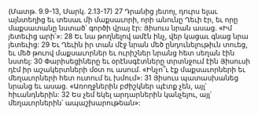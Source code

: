 (Մատթ. 9.9-13, Մարկ. 2.13-17)
27 Դրանից յետոյ, դուրս ելաւ այնտեղից եւ տեսաւ մի մաքսաւորի, որի անունը Ղեւի էր, եւ որը մաքսատանը նստած՝ գործի վրայ էր: Յիսուս նրան ասաց. «Իմ յետեւից արի՛»: 28 Եւ նա թողնելով ամէն ինչ, վեր կացաւ գնաց նրա յետեւից: 29 Եւ Ղեւին իր տան մէջ նրան մեծ ընդունելութիւն տուեց, եւ մեծ թուով մաքսաւորներ եւ ուրիշներ նրանց հետ սեղան էին նստել: 30 Փարիսեցիները եւ օրէնսգէտները տրտնջում էին Յիսուսի դէմ իր աշակերտների մօտ ու ասում. «Ինչո՞ւ էք մաքսաւորների եւ մեղաւորների հետ ուտում եւ խմում»: 31 Յիսուս պատասխանեց նրանց եւ ասաց. «Առողջներին բժիշկներ պէտք չեն, այլ՝ հիւանդներին: 32 Ես չեմ եկել արդարներին կանչելու, այլ՝ մեղաւորներին՝ ապաշխարութեան»:
